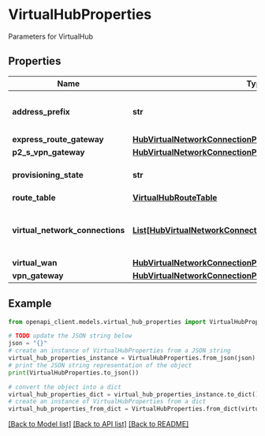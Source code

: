 # VirtualHubProperties

Parameters for VirtualHub

## Properties

Name | Type | Description | Notes
------------ | ------------- | ------------- | -------------
**address_prefix** | **str** | Address-prefix for this VirtualHub. | [optional] 
**express_route_gateway** | [**HubVirtualNetworkConnectionPropertiesRemoteVirtualNetwork**](HubVirtualNetworkConnectionPropertiesRemoteVirtualNetwork.md) |  | [optional] 
**p2_s_vpn_gateway** | [**HubVirtualNetworkConnectionPropertiesRemoteVirtualNetwork**](HubVirtualNetworkConnectionPropertiesRemoteVirtualNetwork.md) |  | [optional] 
**provisioning_state** | **str** | The current provisioning state. | [optional] [readonly] 
**route_table** | [**VirtualHubRouteTable**](VirtualHubRouteTable.md) |  | [optional] 
**virtual_network_connections** | [**List[HubVirtualNetworkConnection]**](HubVirtualNetworkConnection.md) | List of all vnet connections with this VirtualHub. | [optional] 
**virtual_wan** | [**HubVirtualNetworkConnectionPropertiesRemoteVirtualNetwork**](HubVirtualNetworkConnectionPropertiesRemoteVirtualNetwork.md) |  | [optional] 
**vpn_gateway** | [**HubVirtualNetworkConnectionPropertiesRemoteVirtualNetwork**](HubVirtualNetworkConnectionPropertiesRemoteVirtualNetwork.md) |  | [optional] 

## Example

```python
from openapi_client.models.virtual_hub_properties import VirtualHubProperties

# TODO update the JSON string below
json = "{}"
# create an instance of VirtualHubProperties from a JSON string
virtual_hub_properties_instance = VirtualHubProperties.from_json(json)
# print the JSON string representation of the object
print(VirtualHubProperties.to_json())

# convert the object into a dict
virtual_hub_properties_dict = virtual_hub_properties_instance.to_dict()
# create an instance of VirtualHubProperties from a dict
virtual_hub_properties_from_dict = VirtualHubProperties.from_dict(virtual_hub_properties_dict)
```
[[Back to Model list]](../README.md#documentation-for-models) [[Back to API list]](../README.md#documentation-for-api-endpoints) [[Back to README]](../README.md)


